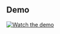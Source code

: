 ## Demo


[![Watch the demo](https://img.youtube.com/vi/9r0o1T1tjNQ/0.jpg)](https://youtube.com/shorts/9r0o1T1tjNQ?feature=share)
